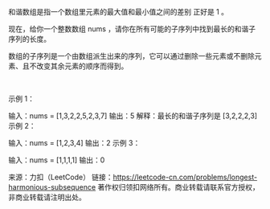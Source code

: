 和谐数组是指一个数组里元素的最大值和最小值之间的差别 正好是 1 。

现在，给你一个整数数组 nums ，请你在所有可能的子序列中找到最长的和谐子序列的长度。

数组的子序列是一个由数组派生出来的序列，它可以通过删除一些元素或不删除元素、且不改变其余元素的顺序而得到。

 

示例 1：

输入：nums = [1,3,2,2,5,2,3,7]
输出：5
解释：最长的和谐子序列是 [3,2,2,2,3]
示例 2：

输入：nums = [1,2,3,4]
输出：2
示例 3：

输入：nums = [1,1,1,1]
输出：0

来源：力扣（LeetCode）
链接：https://leetcode-cn.com/problems/longest-harmonious-subsequence
著作权归领扣网络所有。商业转载请联系官方授权，非商业转载请注明出处。